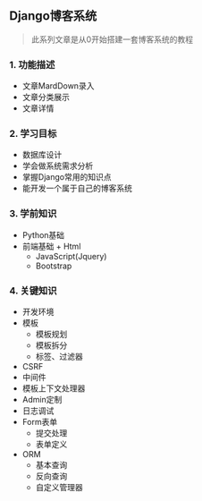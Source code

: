 ## Django博客系统

> 此系列文章是从0开始搭建一套博客系统的教程

### 1. 功能描述
* 文章MardDown录入
* 文章分类展示
* 文章详情

### 2. 学习目标
* 数据库设计
* 学会做系统需求分析
* 掌握Django常用的知识点
* 能开发一个属于自己的博客系统

### 3. 学前知识
* Python基础
* 前端基础 + Html
    + JavaScript(Jquery)
    + Bootstrap

### 4. 关键知识
* 开发环境
* 模板
    + 模板规划
    + 模板拆分
    + 标签、过滤器
* CSRF
* 中间件
* 模板上下文处理器
* Admin定制
* 日志调试
* Form表单
    + 提交处理
    + 表单定义
* ORM
    + 基本查询
    + 反向查询
    + 自定义管理器











 
